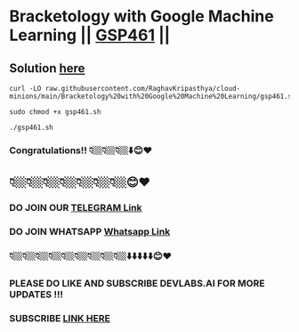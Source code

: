 # Bracketology with Google Machine Learning || [GSP461](https://www.cloudskillsboost.google/focuses/4337?parent=catalog) ||

## Solution [here]()


```
curl -LO raw.githubusercontent.com/RaghavKripasthya/cloud-minions/main/Bracketology%20with%20Google%20Machine%20Learning/gsp461.sh

sudo chmod +x gsp461.sh

./gsp461.sh
```

### Congratulations!! 👇🏼👇🏼👇🏼⬇️😊❤️
## 👇🏼👇🏼👇🏼👇🏼👇🏼👇🏼👇🏼😊❤️
### DO JOIN OUR [TELEGRAM Link](https://t.me/+VsYwuNuMI9NiNzM9) 
### DO JOIN WHATSAPP [Whatsapp Link](https://chat.whatsapp.com/BeGG0HXiM469i3WFMgm4qs)
### 👇🏼👇🏼👇🏼👇🏼👇🏼👇🏼👇🏼👇🏼👇🏼⬇️⬇️⬇️⬇️⬇️😊❤️
### PLEASE DO LIKE AND SUBSCRIBE DEVLABS.AI FOR MORE UPDATES !!!
### SUBSCRIBE [LINK HERE](https://www.youtube.com/channel/UCVFPYmP2CZvVmICxw7YHT8A)
